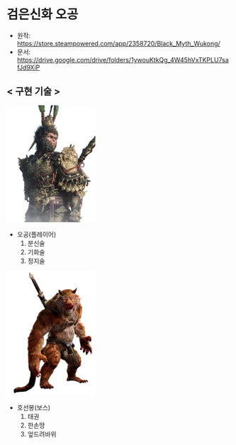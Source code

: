 # 검은신화 오공

- 원작: https://store.steampowered.com/app/2358720/Black_Myth_Wukong/
- 문서: https://drive.google.com/drive/folders/1ywouKtkQg_4W45hVxTKPLU7safJd9XiP

## < 구현 기술 >
<p align="left">
<img src="add/Oh.png" alt="오공" width="200"/>
</p>

- 오공(플레이어) <br>
    1. 분신술<br>
    2. 기화술<br>
    3. 정지술<br>
 
<p align="left">
  <img src="add/Hoo.png" alt="호선봉" width="200"/>
</p>

- 호선봉(보스)<br>
    1. 태권<br>
    2. 한손땅<br>
    3. 엎드려바위



